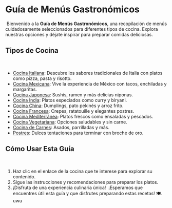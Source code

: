 # Guía de Menús Gastronómicos
​
Bienvenido a la **Guía de Menús Gastronómicos**, una recopilación de menús cuidadosamente seleccionados para diferentes tipos de cocina. Explora nuestras opciones y déjate inspirar para preparar comidas deliciosas.

## Tipos de Cocina
​
- [Cocina Italiana](menus/italiana.md): Descubre los sabores tradicionales de Italia con platos como pizza, pasta y risotto.
- [Cocina Mexicana](menus/mexicana.md): Vive la experiencia de México con tacos, enchiladas y margaritas.
- [Cocina Japonesa](menus/japonesa.md): Sushis, ramen y más delicias niponas.
- [Cocina India](menus/india.md): Platos especiados como curry y biryani.
- [Cocina China](menus/china.md): Dumplings, pato pekinés y arroz frito.
- [Cocina Francesa](menus/francesa.md): Crepes, ratatouille y elegantes postres.
- [Cocina Mediterránea](menus/mediterranea.md): Platos frescos como ensaladas y pescados.
- [Cocina Vegetariana](menus/vegetariana.md): Opciones saludables y sin carne.
- [Cocina de Carnes](menus/carnes.md): Asados, parrilladas y más.
- [Postres](menus/postres.md): Dulces tentaciones para terminar con broche de oro.
​
## Cómo Usar Esta Guía
​
1. Haz clic en el enlace de la cocina que te interese para explorar su contenido.
2. Sigue las instrucciones y recomendaciones para preparar los platos.
3. ¡Disfruta de una experiencia culinaria única!
​
¡Esperamos que encuentres útil esta guía y que disfrutes preparando estas recetas! 🍽️.
uwu

